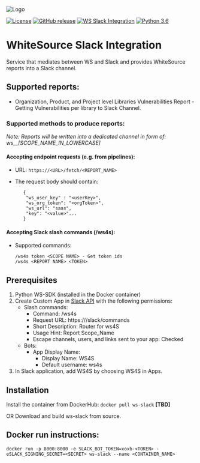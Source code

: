 ![Logo](https://whitesource-resources.s3.amazonaws.com/ws-sig-images/Whitesource_Logo_178x44.png)  

[![License](https://img.shields.io/badge/License-Apache%202.0-yellowgreen.svg)](https://opensource.org/licenses/Apache-2.0)
[![GitHub release](https://img.shields.io/github/v/release/whitesource-ps/ws-slack)](https://github.com/whitesource-ps/ws-slack/releases/latest)
[![WS Slack Integration](https://github.com/whitesource-ps/ws-slack/actions/workflows/ci.yml/badge.svg)](https://github.com/whitesource-ps/ws-slack/actions/workflows/ci.yml)
[![Python 3.6](https://upload.wikimedia.org/wikipedia/commons/thumb/8/8c/Blue_Python_3.6%2B_Shield_Badge.svg/86px-Blue_Python_3.6%2B_Shield_Badge.svg.png)](https://www.python.org/downloads/release/python-360/)

# WhiteSource Slack Integration 
Service that mediates between WS and Slack and provides WhiteSource reports into a Slack channel.

## Supported reports:
* Organization, Product, and Project level Libraries Vulnerabilities Report - Getting Vulnerabilities per library to Slack Channel.

### Supported methods to produce reports:
_Note: Reports will be written into a dedicated channel in form of: ws\_\_[SCOPE_NAME_IN_LOWERCASE]_

#### Accepting endpoint requests (e.g. from pipelines):
* URL: `https://<URL>/fetch/<REPORT_NAME>`

* The request body should contain:
    ```
       {
        "ws_user_key" : "<userKey>",
        "ws_org_token": "<orgToken>",
        "ws_url": "saas",
        "key": "<value>"...
       }
    ```

#### Accepting Slack slash commands (/ws4s):
    
* Supported commands:

    ```
    /ws4s token <SCOPE NAME> - Get token ids
    /ws4s <REPORT NAME> <TOKEN>
    ```

## Prerequisites
1. Python WS-SDK (installed in the Docker container)
1. Create Custom App in [Slack API](https://api.slack.com/apps?new_app=1) with the following permissions:
    * Slash commands:
        * Command: /ws4s
        * Request URL: https://<PUBLIC URL>/slack/commands
        * Short Description: Router for ws4S
        * Usage Hint: Report Scope_Name
        * Escape channels, users, and links sent to your app: Checked
    * Bots:
        * App Display Name:
            * Display Name: WS4S
            * Default username: ws4s
1. In Slack application, add WS4S by choosing WS4S in Apps.
    
## Installation
Install the container from DockerHub: `docker pull ws-slack` **[TBD]**

OR 
Download and build ws-slack from source.

## Docker run instructions:
```
docker run -p 8000:8000 -e SLACK_BOT_TOKEN=xoxb-<TOKEN> -eSLACK_SIGNING_SECRET=<SECRET> ws-slack --name <CONTAINER_NAME>
```
